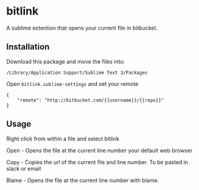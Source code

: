 # bitlink
A sublime extention that opens your current file in bitbucket. 

## Installation
Download this package and move the files into:

```/Library/Application Support/Sublime Text 3/Packages```

Open `bitlink.sublime-settings` and set your remote

```
{
	"remote": "http://bitbucket.com/{{username}}/{{repo}}"
}
```

## Usage 
Right click from within a file and select bitlink

Open - Opens the file at the current line number your default web browser

Copy - Copies the url of the current file and line number. To be pasted in slack or email

Blame - Opens the file at the current line number with blame. 

